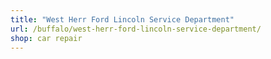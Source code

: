 ```yaml
---
title: "West Herr Ford Lincoln Service Department"
url: /buffalo/west-herr-ford-lincoln-service-department/
shop: car repair
---
```

